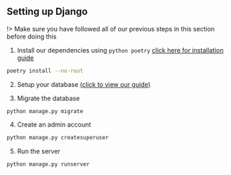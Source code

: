 ## Setting up Django

!> Make sure you have followed all of our previous steps in this section before doing this

1. Install our dependencies
   using `python poetry` [click here for installation guide](https://python-poetry.org/docs/#installing-manually)

```bash
poetry install --no-root
```

2. Setup your database [(click to view our guide)](getting-setup/databases/)

3. Migrate the database

```shell
python manage.py migrate
```

4. Create an admin account

```bash
python manage.py createsuperuser
```

5. Run the server

```bash
python manage.py runserver
```
